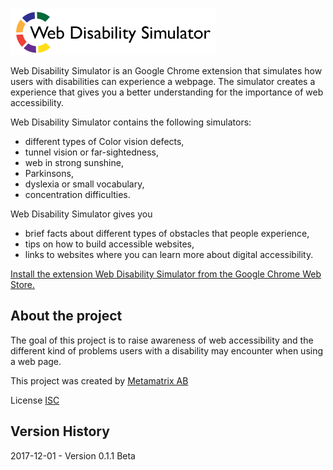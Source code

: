 ![Alt text](src/UI/img/logo_disability_simulator.png?raw=true "Web Disability Simulator")

Web Disability Simulator is an Google Chrome extension that simulates how users with disabilities can experience a webpage. The simulator creates a experience that gives you a better understanding for the importance of web accessibility.

Web Disability Simulator contains the following simulators:
*	different types of Color vision defects,
*	tunnel vision or far-sightedness,
*	web in strong sunshine,
*	Parkinsons,
*	dyslexia or small vocabulary,
*	concentration difficulties.

Web Disability Simulator gives you
*	brief facts about different types of obstacles that people experience,
*	tips on how to build accessible websites,
*	links to websites where you can learn more about digital accessibility.

[Install the extension Web Disability Simulator from the Google Chrome Web Store.](https://chrome.google.com/webstore/detail/web-disability-simulator/olioanlbgbpmdlgjnnampnnlohigkjla/) 

## About the project

The goal of this project is to raise awareness of web accessibility and the different kind of problems users with a disability may encounter when using a web page.

This project was created by [Metamatrix AB](https://www.metamatrix.se/)

License [ISC](http://opensource.org/licenses/ISC)

## Version History

2017-12-01 - Version 0.1.1 Beta